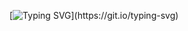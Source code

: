 [![Typing SVG](https://readme-typing-svg.herokuapp.com?size=30&color=41FF00&background=000000&vCenter=true&width=680&height=100&lines=No+hugs+and+kisses.+Only+bugs+and+fixes.)](https://git.io/typing-svg)
